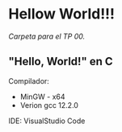 # Hellow World!!!

*Carpeta para el TP 00.*

## "Hello, World!" en C

Compilador: 
* MinGW - x64
* Verion gcc 12.2.0

IDE: VisualStudio Code

